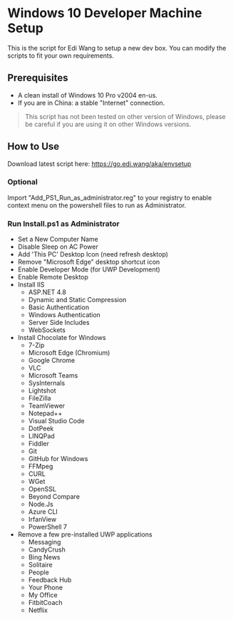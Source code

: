 # Windows 10 Developer Machine Setup

This is the script for Edi Wang to setup a new dev box. You can modify the scripts to fit your own requirements.

## Prerequisites

- A clean install of Windows 10 Pro v2004 en-us.
- If you are in China: a stable "Internet" connection.

> This script has not been tested on other version of Windows, please be careful if you are using it on other Windows versions.

## How to Use

Download latest script here: https://go.edi.wang/aka/envsetup

### Optional

Import "Add_PS1_Run_as_administrator.reg" to your registry to enable context menu on the powershell files to run as Administrator.

### Run Install.ps1 as Administrator

- Set a New Computer Name
- Disable Sleep on AC Power
- Add 'This PC' Desktop Icon (need refresh desktop)
- Remove "Microsoft Edge" desktop shortcut icon
- Enable Developer Mode (for UWP Development)
- Enable Remote Desktop
- Install IIS
  - ASP.NET 4.8
  - Dynamic and Static Compression
  - Basic Authentication
  - Windows Authentication
  - Server Side Includes
  - WebSockets
- Install Chocolate for Windows
    - 7-Zip
    - Microsoft Edge (Chromium)
    - Google Chrome
    - VLC
    - Microsoft Teams
    - SysInternals
    - Lightshot
    - FileZilla
    - TeamViewer
    - Notepad++
    - Visual Studio Code
    - DotPeek
    - LINQPad
    - Fiddler
    - Git
    - GitHub for Windows
    - FFMpeg
    - CURL
    - WGet
    - OpenSSL
    - Beyond Compare
    - Node.Js
    - Azure CLI
    - IrfanView
    - PowerShell 7
- Remove a few pre-installed UWP applications
    - Messaging
    - CandyCrush
    - Bing News
    - Solitaire
    - People
    - Feedback Hub
    - Your Phone
    - My Office
    - FitbitCoach
    - Netflix
